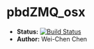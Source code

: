 # pbdZMQ_osx

* **Status:** [![Build Status](https://travis-ci.org/snoweye/pbdZMQ_osx.png)](https://travis-ci.org/snoweye/pbdZMQ_osx)
* **Author:** Wei-Chen Chen
